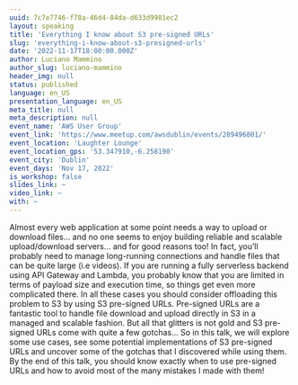 ```yaml
---
uuid: 7c7e7746-f78a-46d4-84da-d633d9981ec2
layout: speaking
title: 'Everything I know about S3 pre-signed URLs'
slug: 'everything-i-know-about-s3-presigned-urls'
date: '2022-11-17T18:00:00.000Z'
author: Luciano Mammino
author_slug: luciano-mammino
header_img: null
status: published
language: en_US
presentation_language: en_US
meta_title: null
meta_description: null
event_name: 'AWS User Group'
event_link: 'https://www.meetup.com/awsdublin/events/289496801/'
event_location: 'Laughter Lounge'
event_location_gps: '53.347910,-6.258190'
event_city: 'Dublin'
event_days: 'Nov 17, 2022'
is_workshop: false
slides_link: ~
video_link: ~
with: ~
---
```


Almost every web application at some point needs a way to upload or download files… and no one seems to enjoy building reliable and scalable upload/download servers… and for good reasons too! In fact, you’ll probably need to manage long-running connections and handle files that can be quite large (i.e videos). If you are running a fully serverless backend using API Gateway and Lambda, you probably know that you are limited in terms of payload size and execution time, so things get even more complicated there. In all these cases you should consider offloading this problem to S3 by using S3 pre-signed URLs. Pre-signed URLs are a fantastic tool to handle file download and upload directly in S3 in a managed and scalable fashion. But all that glitters is not gold and S3 pre-signed URLs come with quite a few gotchas… So in this talk, we will explore some use cases, see some potential implementations of S3 pre-signed URLs and uncover some of the gotchas that I discovered while using them. By the end of this talk, you should know exactly when to use pre-signed URLs and how to avoid most of the many mistakes I made with them!

